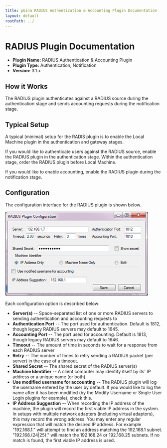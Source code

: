 ```yaml
---
title: pGina RADIUS Authentication & Accounting Plugin Documentation
layout: default
rootPath: ../
---
```


RADIUS Plugin Documentation
===================

* **Plugin Name:** RADIUS Authentication & Accounting Plugin
* **Plugin Type:** Authentication, Notification
* **Version:** 3.1.x

How it Works
--------------------

The RADIUS plugin authenticates against a RADIUS source during the authentication
stage and sends accounting requests during the notification stage.

Typical Setup
---------------------
A typical (minimal) setup for the RADIS plugin is to enable the Local Machine 
plugin in the authentication and gateway stages.

If you would like to authenticate users against the RADIUS source, enable the RADIUS plugin 
in the authentication stage. Within the authentication stage, order the RADIUS plugin 
before Local Machine.

If you would like to enable accounting, enable the RADIUS plugin during the notification
stage. 


Configuration
---------------------

The configuration interface for the RADIUS plugin is shown below.

![RADIUS Configuration](images/radius_config.png)

Each configuration option is described below:

* **Server(s)** -- Space-separated list of one or more RADIUS servers to sending authentication and accounting requests to
* **Authentication Port** -- The port used for authentication. Default is 1812, though legacy RADIUS servers may default to 1645.
* **Accounting Port** -- The port used for accounting. Default is 1813, though legacy RADIUS servers may default to 1646.
* **Timeout** -- The amount of time in seconds to wait for a response from each RADIUS server
* **Retry** -- The number of times to retry sending a RADIUS packet (per server) in the case of a timeout.
* **Shared Secret** -- The shared secret of the RADIUS server(s)
* **Machine Identifier** -- A client computer may identify itself by its' IP address or a unique name (or both). 
* **Use modified username for accounting** -- The RADIUS plugin will log the username entered by the user 
by default. If you would like to log the name after it has been modified (by the Modify 
Username or Single User Login plugins for example), check this.
* **IP Address Suggestion** -- When recording the IP address of the machine, the plugin will record the first viable IP
address in the system. In setups with multiple network adapters (including virtual adaptors), this may record the wrong address.
You may enter any regular expression that will match the desired IP address. For example "192.168.1." will attempt to find an 
address matching the 192.168.1 subnet. "192.168.(24|25)." will match the 192.168.24 or 192.168.25 subnets. If no match is found,
the first viable IP address is used. 
